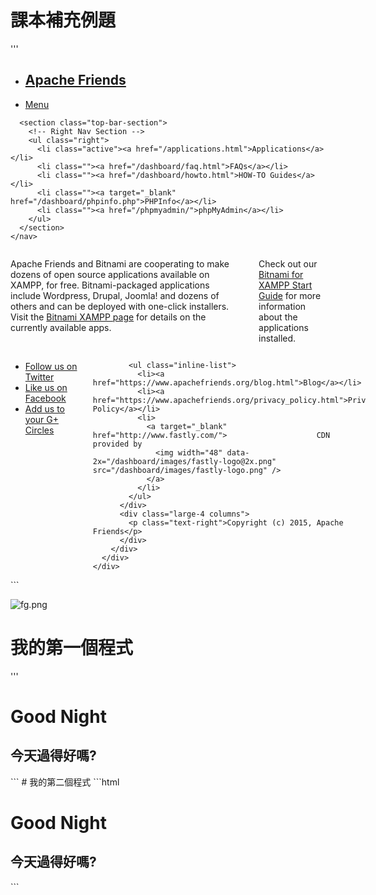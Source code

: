 # 課本補充例題

'''
<!DOCTYPE html PUBLIC "-//W3C//DTD XHTML 1.0 Transitional//EN" "http://www.w3.org/TR/xhtml1/DTD/xhtml1-transitional.dtd">
<html xmlns="http://www.w3.org/1999/xhtml">
<head>
<meta http-equiv="Content-Type" content="text/html; charset=utf-8" />
  <title>Bitnami: Open Source. Simplified</title>
  <link href="bitnami.css" media="all" rel="Stylesheet" type="text/css" /> 
  <link href="/dashboard/stylesheets/all.css" rel="stylesheet" type="text/css" />
</head>
<body>
  <div class="contain-to-grid">
    <nav class="top-bar" data-topbar>
      <ul class="title-area">
        <li class="name">
          <h1><a href="/dashboard/index.html">Apache Friends</a></h1>
        </li>
        <li class="toggle-topbar menu-icon">
          <a href="#">
            <span>Menu</span>
          </a>
        </li>
      </ul>

      <section class="top-bar-section">
        <!-- Right Nav Section -->
        <ul class="right">
          <li class="active"><a href="/applications.html">Applications</a></li>
          <li class=""><a href="/dashboard/faq.html">FAQs</a></li>
          <li class=""><a href="/dashboard/howto.html">HOW-TO Guides</a></li>
          <li class=""><a target="_blank" href="/dashboard/phpinfo.php">PHPInfo</a></li>
          <li class=""><a href="/phpmyadmin/">phpMyAdmin</a></li>
        </ul>
      </section>
    </nav>
  </div>
  <div id="wrapper">
    <div class="hero">
       <div class="row">
         <div class="large-12 columns">
            <p>Apache Friends and Bitnami are cooperating to make dozens of open source applications available on XAMPP, for free. Bitnami-packaged applications include Wordpress, Drupal, Joomla! and dozens of others and can be deployed with one-click installers. Visit the <a href="https://bitnami.com/xampp?utm_source=bitnami&utm_medium=installer&utm_campaign=XAMPP%2BModule" target="_blank">Bitnami XAMPP page</a> for details on the currently available apps.</p><br/>
            <p>Check out our <a href="https://www.apachefriends.org/bitnami_for_xampp.html" target="_blank" >Bitnami for XAMPP Start Guide</a> for more information about the applications installed.</p>
         </div>
       </div>
    </div>
    <div id="lowerContainer" class="row">
      <div id="content" class="large-12 columns">
          <!-- @@BITNAMI_MODULE_PLACEHOLDER@@ -->
      </div>
    </div>
  </div>
  <footer>
    <div class="row">
      <div class="large-12 columns">
        <div class="row">
          <div class="large-8 columns">
            <ul class="social">
              <li class="twitter"><a href="https://twitter.com/apachefriends">Follow us on Twitter</a></li>
              <li class="facebook"><a href="https://www.facebook.com/we.are.xampp">Like us on Facebook</a></li>
              <li class="google"><a href="https://plus.google.com/+xampp/posts">Add us to your G+ Circles</a></li>
            </ul>

            <ul class="inline-list">
              <li><a href="https://www.apachefriends.org/blog.html">Blog</a></li>
              <li><a href="https://www.apachefriends.org/privacy_policy.html">Privacy Policy</a></li>
              <li>
                <a target="_blank" href="http://www.fastly.com/">                    CDN provided by
                  <img width="48" data-2x="/dashboard/images/fastly-logo@2x.png" src="/dashboard/images/fastly-logo.png" />
                </a>
              </li>
            </ul>
          </div>
          <div class="large-4 columns">
            <p class="text-right">Copyright (c) 2015, Apache Friends</p>
          </div>
        </div>
      </div>
    </div>
  </footer>
</body>
</html>
```

![fg.png](fg.png)

# 我的第一個程式
'''
<!DOCTYPE html>
<html>
<head>
    <title>My Frist web programming</title>
</head>
<body>

<h1>Good Night</h1>


<h2>今天過得好嗎?</h2>


</body>
</html>
```
# 我的第二個程式
```html
<!DOCTYPE html>
<html>
<head>
    <title>My Frist web programming</title>
        <meta charset="utf-8">
</head>
<body>

<h1>Good Night</h1>


<h2>今天過得好嗎?</h2>


</body>
</html>
```
